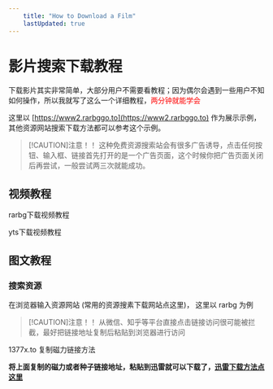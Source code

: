 ```yaml
---
    title: "How to Download a Film"
    lastUpdated: true
---
```


# 影片搜索下载教程

下载影片其实非常简单，大部分用户不需要看教程；因为偶尔会遇到一些用户不知如何操作，所以我就写了这么一个详细教程，<span style="color:red">两分钟就能学会</span>

这里以 [https://www2.rarbggo.to](https://www2.rarbggo.to) 作为展示示例，其他资源网站搜索下载方法都可以参考这个示例。

> [!CAUTION]注意！！
> 这种免费资源搜索站会有很多广告诱导，点击任何按钮、输入框、链接首先打开的是一个广告页面，这个时候你把广告页面关闭后再尝试，一般尝试两三次就能成功。


<LinkCard title="常用影视剧和字幕下载网站"/>

## 视频教程

rarbg下载视频教程

<script setup>
import CustomComponent from '../../.vitepress/components/LinkCard.vue'
</script>


<VideoPlay />

yts下载视频教程

<VideoPlay url="https://video.pollykann.com/yts.mp4"/>

## 图文教程

### 搜索资源
在浏览器输入资源网站 (常用的资源搜素下载网站点这里)， 这里以 rarbg 为例
> [!CAUTION]注意！！
> 从微信、知乎等平台直接点击链接访问很可能被拦截，最好把链接地址复制后粘贴到浏览器进行访问

<ImageCard imageSrc="https://pic3.zhimg.com/80/v2-8d858b702e1082bcaa95aea94ef281d2_1440w.webp" description="搜索美剧"/>
<ImageCard imageSrc="https://pic2.zhimg.com/80/v2-f2cc3a2cb5395304cbac13b114d26731_1440w.webp" description="点击进入下载"/>
<ImageCard imageSrc="https://pic3.zhimg.com/80/v2-051182a47397e803d345eb22f070a4ba_1440w.webp" description="复制链接下载"/>

1377x.to 复制磁力链接方法

<ImageCard imageSrc="https://pic2.zhimg.com/80/v2-2880e56d4597d22bc92b4554cc45f7c9_1440w.webp" description="https//www.1377x.to 下载页面"/>

**将上面复制的磁力或者种子链接地址，粘贴到迅雷就可以下载了，[迅雷下载方法点这里](https://zhuanlan.zhihu.com/p/679208541)**

<LinkCard title="常用影视剧和字幕下载网站"/>
